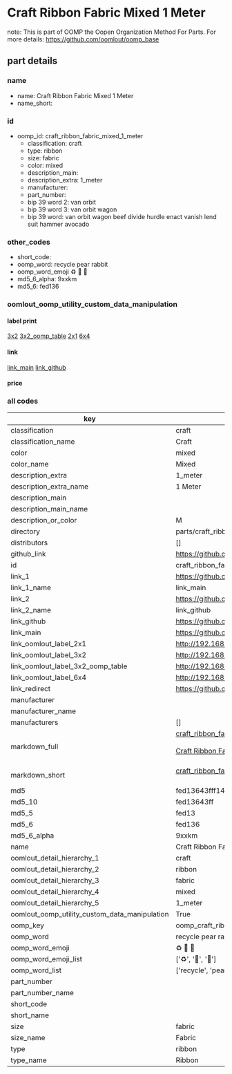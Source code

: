 # Craft Ribbon Fabric Mixed 1 Meter  

note: This is part of OOMP the Oopen Organization Method For Parts. For more details: https://github.com/oomlout/oomp_base

##  part details
  







### name
* name: Craft Ribbon Fabric Mixed 1 Meter
* name_short: 
### id
* oomp_id: craft_ribbon_fabric_mixed_1_meter
  * classification: craft
  * type: ribbon
  * size: fabric
  * color: mixed
  * description_main: 
  * description_extra: 1_meter
  * manufacturer: 
  * part_number: 
  * bip 39 word 2: van orbit
  * bip 39 word 3: van orbit wagon
  * bip 39 word: van orbit wagon beef divide hurdle enact vanish lend suit hammer avocado

### other_codes
* short_code: 
* oomp_word: recycle pear rabbit
* oomp_word_emoji :recycle: :pear: :rabbit:
* md5_6_alpha: 9xxkm
* md5_6: fed136






### oomlout_oomp_utility_custom_data_manipulation
#### label print
[3x2](http://192.168.1.245:1112/?label=oomp%209xxkm)
[3x2_oomp_table](http://192.168.1.108:1112/?label=oomp%209xxkm)
[2x1](http://192.168.1.242:1112/?label=oomp%209xxkm)
[6x4](http://192.168.1.55:1112/?label=oomp%209xxkm)    

#### link

[link_main](https://github.com/oomlout/oomlout_oomp_version_1_messy/tree/main/parts/craft_ribbon_fabric_mixed_1_meter) [link_github](https://github.com/oomlout/oomlout_oomp_version_1_messy/tree/main/parts/craft_ribbon_fabric_mixed_1_meter)                             

#### price







### all codes 
| key | value |  
| --- | --- |  
| classification | craft |  
| classification_name | Craft |  
| color | mixed |  
| color_name | Mixed |  
| description_extra | 1_meter |  
| description_extra_name | 1 Meter |  
| description_main |  |  
| description_main_name |  |  
| description_or_color | M  |  
| directory | parts/craft_ribbon_fabric_mixed_1_meter |  
| distributors | [] |  
| github_link | https://github.com/oomlout/oomlout_oomp_part_src/tree/main/parts/craft_ribbon_fabric_mixed_1_meter |  
| id | craft_ribbon_fabric_mixed_1_meter |  
| link_1 | https://github.com/oomlout/oomlout_oomp_version_1_messy/tree/main/parts/craft_ribbon_fabric_mixed_1_meter |  
| link_1_name | link_main |  
| link_2 | https://github.com/oomlout/oomlout_oomp_version_1_messy/tree/main/parts/craft_ribbon_fabric_mixed_1_meter |  
| link_2_name | link_github |  
| link_github | https://github.com/oomlout/oomlout_oomp_version_1_messy/tree/main/parts/craft_ribbon_fabric_mixed_1_meter |  
| link_main | https://github.com/oomlout/oomlout_oomp_version_1_messy/tree/main/parts/craft_ribbon_fabric_mixed_1_meter |  
| link_oomlout_label_2x1 | http://192.168.1.242:1112/?label=oomp%209xxkm |  
| link_oomlout_label_3x2 | http://192.168.1.245:1112/?label=oomp%209xxkm |  
| link_oomlout_label_3x2_oomp_table | http://192.168.1.108:1112/?label=oomp%209xxkm |  
| link_oomlout_label_6x4 | http://192.168.1.55:1112/?label=oomp%209xxkm |  
| link_redirect | https://github.com/oomlout/oomlout_oomp_version_1_messy/tree/main/parts/craft_ribbon_fabric_mixed_1_meter |  
| manufacturer |  |  
| manufacturer_name |  |  
| manufacturers | [] |  
| markdown_full | [craft_ribbon_fabric_mixed_1_meter](none)<br>[](none)<br>[Craft Ribbon Fabric Mixed 1 Meter](none)<br><br> |  
| markdown_short | [craft_ribbon_fabric_mixed_1_meter](none)<br><br> |  
| md5 | fed13643fff1492dbe1ff141eca6ff89 |  
| md5_10 | fed13643ff |  
| md5_5 | fed13 |  
| md5_6 | fed136 |  
| md5_6_alpha | 9xxkm |  
| name | Craft Ribbon Fabric Mixed 1 Meter |  
| oomlout_detail_hierarchy_1 | craft |  
| oomlout_detail_hierarchy_2 | ribbon |  
| oomlout_detail_hierarchy_3 | fabric |  
| oomlout_detail_hierarchy_4 | mixed |  
| oomlout_detail_hierarchy_5 | 1_meter |  
| oomlout_oomp_utility_custom_data_manipulation | True |  
| oomp_key | oomp_craft_ribbon_fabric_mixed_1_meter |  
| oomp_word | recycle pear rabbit |  
| oomp_word_emoji | :recycle: :pear: :rabbit: |  
| oomp_word_emoji_list | [':recycle:', ':pear:', ':rabbit:'] |  
| oomp_word_list | ['recycle', 'pear', 'rabbit'] |  
| part_number |  |  
| part_number_name |  |  
| short_code |  |  
| short_name |  |  
| size | fabric |  
| size_name | Fabric |  
| type | ribbon |  
| type_name | Ribbon |  

